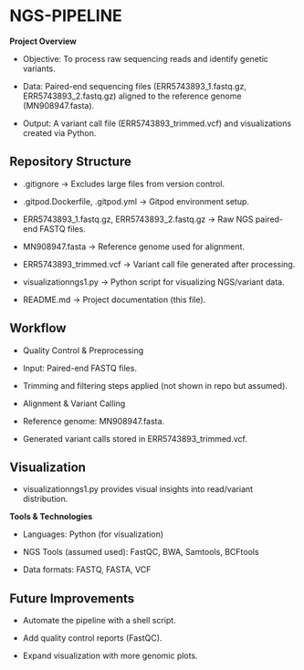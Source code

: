 # NGS-PIPELINE

**Project Overview**

- Objective: To process raw sequencing reads and identify genetic variants.

- Data: Paired-end sequencing files (ERR5743893_1.fastq.gz, ERR5743893_2.fastq.gz) aligned to the reference genome (MN908947.fasta).

- Output: A variant call file (ERR5743893_trimmed.vcf) and visualizations created via Python.

## **Repository Structure**

- .gitignore → Excludes large files from version control.

- .gitpod.Dockerfile, .gitpod.yml → Gitpod environment setup.

- ERR5743893_1.fastq.gz, ERR5743893_2.fastq.gz → Raw NGS paired-end FASTQ files.

- MN908947.fasta → Reference genome used for alignment.

- ERR5743893_trimmed.vcf → Variant call file generated after processing.

- visualizationngs1.py → Python script for visualizing NGS/variant data.

- README.md → Project documentation (this file).

## **Workflow**

- Quality Control & Preprocessing

- Input: Paired-end FASTQ files.

- Trimming and filtering steps applied (not shown in repo but assumed).

- Alignment & Variant Calling

- Reference genome: MN908947.fasta.

- Generated variant calls stored in ERR5743893_trimmed.vcf.

## **Visualization**

- visualizationngs1.py provides visual insights into read/variant distribution.

 **Tools & Technologies**

- Languages: Python (for visualization)

- NGS Tools (assumed used): FastQC, BWA, Samtools, BCFtools

- Data formats: FASTQ, FASTA, VCF

## **Future Improvements**

- Automate the pipeline with a shell script.

- Add quality control reports (FastQC).

- Expand visualization with more genomic plots.
